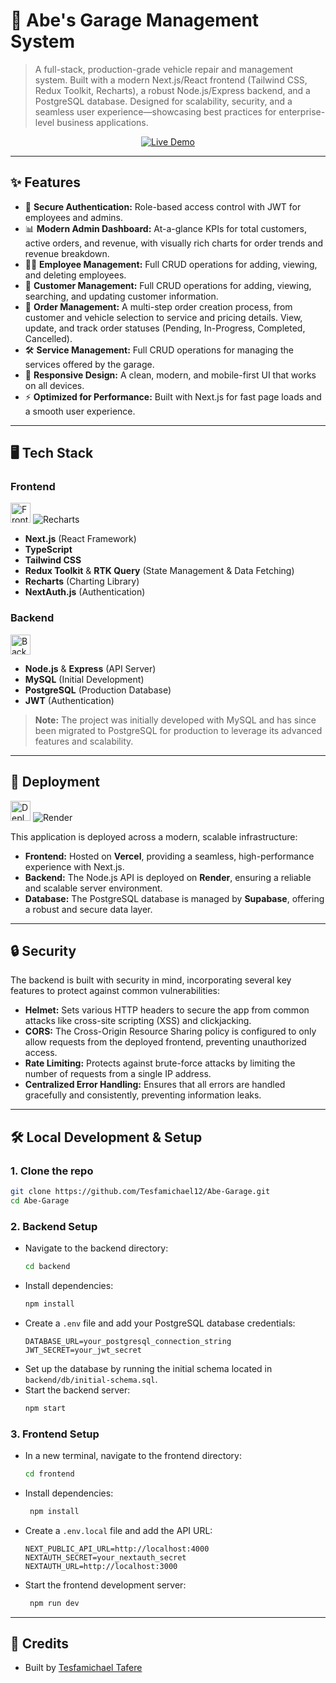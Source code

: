 # 🚗 Abe's Garage Management System

> A full-stack, production-grade vehicle repair and management system. Built with a modern Next.js/React frontend (Tailwind CSS, Redux Toolkit, Recharts), a robust Node.js/Express backend, and a PostgreSQL database. Designed for scalability, security, and a seamless user experience—showcasing best practices for enterprise-level business applications.

<p align="center">
  <a href="https://abe-garage-one.vercel.app" target="_blank">
    <img src="https://img.shields.io/badge/Live_Demo-Click_Here-28a745?style=for-the-badge&logo=vercel" alt="Live Demo"/>
  </a>
</p>

---

## ✨ Features

- 🔐 **Secure Authentication:** Role-based access control with JWT for employees and admins.
- 📊 **Modern Admin Dashboard:** At-a-glance KPIs for total customers, active orders, and revenue, with visually rich charts for order trends and revenue breakdown.
- 🧑‍💼 **Employee Management:** Full CRUD operations for adding, viewing, and deleting employees.
- 👤 **Customer Management:** Full CRUD operations for adding, viewing, searching, and updating customer information.
- 📝 **Order Management:** A multi-step order creation process, from customer and vehicle selection to service and pricing details. View, update, and track order statuses (Pending, In-Progress, Completed, Cancelled).
- 🛠️ **Service Management:** Full CRUD operations for managing the services offered by the garage.
- 📱 **Responsive Design:** A clean, modern, and mobile-first UI that works on all devices.
- ⚡ **Optimized for Performance:** Built with Next.js for fast page loads and a smooth user experience.

---

## 🖥️ Tech Stack

### Frontend

<p align="left">
  <img src="https://skillicons.dev/icons?i=nextjs,react,ts,tailwind,redux" height="32" alt="Frontend stack"/>
  <img src="https://img.shields.io/badge/Recharts-8884d8?style=for-the-badge&logo=recharts&logoColor=white" alt="Recharts"/>
</p>

- **Next.js** (React Framework)
- **TypeScript**
- **Tailwind CSS**
- **Redux Toolkit** & **RTK Query** (State Management & Data Fetching)
- **Recharts** (Charting Library)
- **NextAuth.js** (Authentication)

### Backend

<p align="left">
  <img src="https://skillicons.dev/icons?i=nodejs,express,mysql,postgresql,jwt" height="32" alt="Backend stack"/>
</p>

- **Node.js** & **Express** (API Server)
- **MySQL** (Initial Development)
- **PostgreSQL** (Production Database)
- **JWT** (Authentication)

> **Note:** The project was initially developed with MySQL and has since been migrated to PostgreSQL for production to leverage its advanced features and scalability.

---

## 🚀 Deployment

<p align="left">
  <img src="https://skillicons.dev/icons?i=vercel,supabase" height="32" alt="Deployment platforms"/>
  <img src="https://img.shields.io/badge/Render-46E3B7?style=for-the-badge&logo=render&logoColor=white" alt="Render"/>
</p>

This application is deployed across a modern, scalable infrastructure:

- **Frontend:** Hosted on **Vercel**, providing a seamless, high-performance experience with Next.js.
- **Backend:** The Node.js API is deployed on **Render**, ensuring a reliable and scalable server environment.
- **Database:** The PostgreSQL database is managed by **Supabase**, offering a robust and secure data layer.

---

## 🔒 Security

The backend is built with security in mind, incorporating several key features to protect against common vulnerabilities:

- **Helmet:** Sets various HTTP headers to secure the app from common attacks like cross-site scripting (XSS) and clickjacking.
- **CORS:** The Cross-Origin Resource Sharing policy is configured to only allow requests from the deployed frontend, preventing unauthorized access.
- **Rate Limiting:** Protects against brute-force attacks by limiting the number of requests from a single IP address.
- **Centralized Error Handling:** Ensures that all errors are handled gracefully and consistently, preventing information leaks.

---

## 🛠️ Local Development & Setup

### 1. Clone the repo

```bash
git clone https://github.com/Tesfamichael12/Abe-Garage.git
cd Abe-Garage
```

### 2. Backend Setup

- Navigate to the backend directory:
  ```bash
  cd backend
  ```
- Install dependencies:
  ```bash
  npm install
  ```
- Create a `.env` file and add your PostgreSQL database credentials:
  ```
  DATABASE_URL=your_postgresql_connection_string
  JWT_SECRET=your_jwt_secret
  ```
- Set up the database by running the initial schema located in `backend/db/initial-schema.sql`.
- Start the backend server:
  ```bash
  npm start
  ```

### 3. Frontend Setup

- In a new terminal, navigate to the frontend directory:
  ```bash
  cd frontend
  ```
- Install dependencies:
  ```bash
   npm install
  ```
- Create a `.env.local` file and add the API URL:
  ```
  NEXT_PUBLIC_API_URL=http://localhost:4000
  NEXTAUTH_SECRET=your_nextauth_secret
  NEXTAUTH_URL=http://localhost:3000
  ```
- Start the frontend development server:
  ```bash
   npm run dev
  ```

---

## 🙌 Credits

- Built by [Tesfamichael Tafere](https://github.com/Tesfamichael12)
